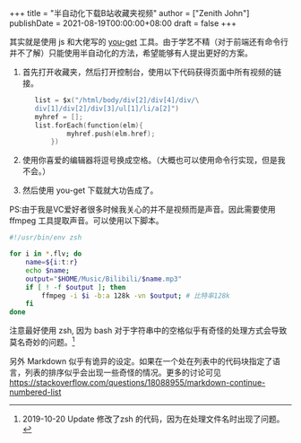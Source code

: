 +++
title = "半自动化下载B站收藏夹视频"
author = ["Zenith John"]
publishDate = 2021-08-19T00:00:00+08:00
draft = false
+++

其实就是使用 js 和大佬写的 [you-get](https://github.com/soimort/you-get) 工具。由于学艺不精（对于前端还有命令行并不了解）只能使用半自动化的方法，希望能够有人提出更好的方案。

1.  首先打开收藏夹，然后打开控制台，使用以下代码获得页面中所有视频的链接。

    ```c
       list = $x("/html/body/div[2]/div[4]/div/\
       div[1]/div[2]/div[3]/ul[1]/li/a[2]")
       myhref = [];
       list.forEach(function(elm){
               myhref.push(elm.href);
           })
    ```
2.  使用你喜爱的编辑器将逗号换成空格。（大概也可以使用命令行实现，但是我不会。）
3.  然后使用 you-get 下载就大功告成了。

PS:由于我是VC爱好者很多时候我关心的并不是视频而是声音。因此需要使用 ffmpeg 工具提取声音。可以使用以下脚本。

```sh
#!/usr/bin/env zsh

for i in *.flv; do
    name=${i:t:r}
    echo $name;
    output="$HOME/Music/Bilibili/$name.mp3"
    if [ ! -f $output ]; then
        ffmpeg -i $i -b:a 128k -vn $output; # 比特率128k
    fi
done
```

注意最好使用 zsh, 因为 bash 对于字符串中的空格似乎有奇怪的处理方式会导致莫名奇妙的问题。[^fn:1]

另外 Markdown 似乎有诡异的设定。如果在一个处在列表中的代码块指定了语言，列表的排序似乎会出现一些奇怪的情况。更多的讨论可见<https://stackoverflow.com/questions/18088955/markdown-continue-numbered-list>

[^fn:1]: 2019-10-20 Update 修改了zsh 的代码，因为在处理文件名时出现了问题。
